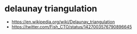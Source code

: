 # delaunay triangulation

- https://en.wikipedia.org/wiki/Delaunay_triangulation
- https://twitter.com/Fish_CTO/status/1427003576790896645

